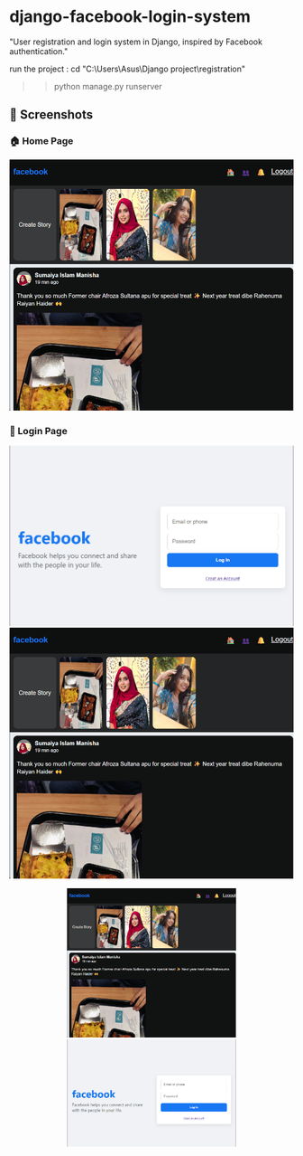 # django-facebook-login-system
"User registration and login system in Django, inspired by Facebook authentication."

run the project : cd "C:\Users\Asus\Django project\registration"
>> python manage.py runserver
## 📸 Screenshots

### 🏠 Home Page
![Home Screenshot](ss/home.png)

### 🔐 Login Page
![Login Screenshot](ss/login.png)
[![Home Screenshot](ss/home.png)](https://github.com/tanha1242/django-facebook-login-system/tree/main/ss)
<p align="center">
  <img src="ss/home.png" width="300" />
  <img src="ss/login.png" width="300" />
</p>



